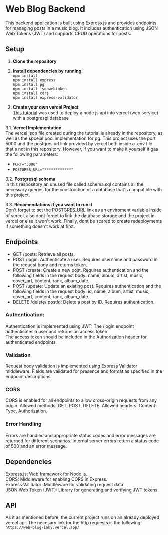 # Web Blog Backend
This backend application is built using Express.js and provides endpoints for managing posts in a music blog. It includes authentication using JSON Web Tokens (JWT) and supports CRUD operations for posts.

## Setup
1. **Clone the repository**
2. **Install dependencies by running:**<br>
  `npm install`<br>
  `npm install express`<br>
  `npm install pg`<br>
  `npm install jsonwebtoken`<br>
  `npm install cors`<br>
  `npm install express-validator`<br>

3. **Create your own vercel Project** <br>
<a href='https://www.youtube.com/watch?v=LZQ5n4PK1jM'>This tutorial</a> was used to deploy
a node js api into vercel (web service) with a postgresql database

3.1. **Vercel Implementation**<br>
The vercel.json file created during the tutorial is already in the repository, as well as the spceial pool implementation for pg.
This project uses the port 5000 and the postgres url link provided by vercel both inside a .env file that's not in this repository. However, if you want to make it yourself it gas the following parameters:<br>
- `PORT="5000"` <br>
- `POSTGRES_URL="************"`<br>

3.2. **Postgresql schema**<br>
in this respository an unused file called schema.sql contains all the necessary queries for the construction of a database that's compatible with this project.

3.3. **Recomendations if you want to run it**<br>
Don't forget to set the POSTGRES_URL link as an enviroment variable inside of vercel, also dont forget to link the database storage and the project
in vercel or else it won't work. Finally, dont be scared to create redeployments if something doesn't work at first.

## Endpoints
- GET /posts: Retrieve all posts.<br>
- POST /login: Authenticate a user. Requires username and password in the request body and returns token.<br>
- POST /create: Create a new post. Requires authentication and the following fields in the request body: name, album, artist, music, cover_art, content, rank, album_date.<br>
- POST /update: Update an existing post. Requires authentication and the following fields in the request body: id, name, album, artist, music, cover_art, content, rank, album_date.<br>
- DELETE /delete/:postId: Delete a post by ID. Requires authentication.<br>
### Authentication: 
Authentication is implemented using JWT:
The /login endpoint authenticates a user and returns an access token.<br>
The access token should be included in the Authorization header for authenticated endpoints.
### Validation
Request body validation is implemented using Express Validator middleware.
Fields are validated for presence and format as specified in the endpoint descriptions.
### CORS
CORS is enabled for all endpoints to allow cross-origin requests from any origin.
Allowed methods: GET, POST, DELETE.
Allowed headers: Content-Type, Authorization.
### Error Handling
Errors are handled and appropriate status codes and error messages are returned for different scenarios.
Internal server errors return a status code of 500 and an error message.
## Dependencies
Express.js: Web framework for Node.js.<br>
CORS: Middleware for enabling CORS in Express.<br>
Express Validator: Middleware for validating request data.<br>
JSON Web Token (JWT): Library for generating and verifying JWT tokens.<br>
## API
As it as mentioned before, the current project runs on an already deployed vercel api.
The necesary link for the http requests is the following:<br>
`https://web-blog-inky.vercel.app/`
